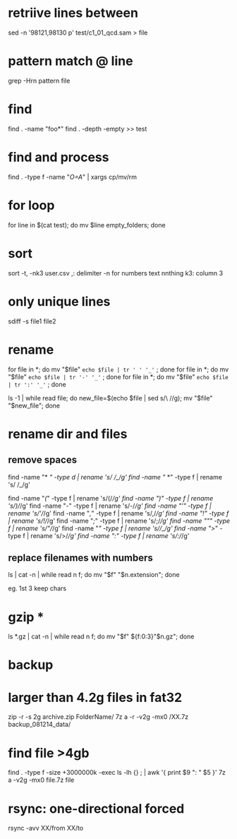 # retriive lines between
sed -n '98121,98130 p' test/c1_01_qcd.sam > file

# pattern match @ line
grep -Hrn pattern file


# find

find . -name "foo*"
find . -depth -empty >> test

# find and process

find . -type f -name "*O=A*" | xargs cp/mv/rm

# for loop
for line in $(cat test);
do 
mv $line empty_folders;
done

# sort
sort -t, -nk3 user.csv
,: delimiter
-n for numbers text nnthing
k3: column 3

# only unique lines 
sdiff -s file1 file2

# rename

for file in *; do mv "$file" `echo $file | tr ' ' '_'` ; done
for file in *; do mv "$file" `echo $file | tr '-' '_'` ; done
for file in *; do mv "$file" `echo $file | tr ':' '_'` ; done

ls -1 | while read file; do new_file=$(echo $file | sed s/\ //g); mv "$file" "$new_file"; done

# rename dir and files 
## remove spaces

find -name "* *" -type d | rename 's/ /_/g'
find -name "* *" -type f | rename 's/ /_/g'

find -name "*(*" -type f | rename 's/\(/_/g'
find -name "*)*" -type f | rename 's/\)/_/g'
find -name "*-*" -type f | rename 's/-/_/g'
find -name "*'*" -type f | rename 's/'/_/g'
find -name "*,*" -type f | rename 's/,/_/g'
find -name "*!*" -type f | rename 's/!/_/g'
find -name "*;*" -type f | rename 's/;/_/g'
find -name "*"*" -type f | rename 's/"/_/g'
find -name "***" -type f | rename 's/*/_/g'
find -name "*>*" -type f | rename 's/>/_/g'
find -name "*:*" -type f | rename 's/:/_/g'

## replace filenames with numbers

ls | cat -n | while read n f; do mv "$f" "$n.extension"; done

eg. 1st 3 keep chars

# gzip *
ls *.gz | cat -n | while read n f; do mv "$f" ${f:0:3}"$n.gz"; done

# backup

# larger than 4.2g files in fat32
zip -r -s 2g archive.zip FolderName/
7z a -r -v2g -mx0 /XX.7z backup_081214_data/

# find file >4gb 
find . -type f -size +3000000k -exec ls -lh {} \; | awk '{ print $9 ": " $5 }'
7z a -v2g -mx0 file.7z file

# rsync: one-directional forced

rsync -avv XX/from XX/to